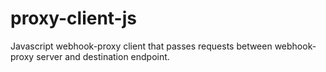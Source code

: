 # proxy-client-js

Javascript webhook-proxy client that passes requests between webhook-proxy server and destination endpoint.
